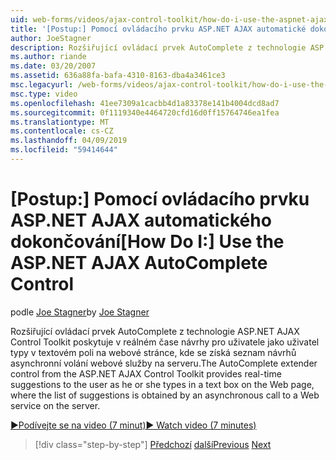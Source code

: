 ```yaml
---
uid: web-forms/videos/ajax-control-toolkit/how-do-i-use-the-aspnet-ajax-autocomplete-control
title: '[Postup:] Pomocí ovládacího prvku ASP.NET AJAX automatické dokončování | Dokumentace Microsoftu'
author: JoeStagner
description: Rozšiřující ovládací prvek AutoComplete z technologie ASP.NET AJAX Control Toolkit poskytuje v reálném čase návrhy pro uživatele jako uživatel typy v textovém poli na jsme...
ms.author: riande
ms.date: 03/20/2007
ms.assetid: 636a88fa-bafa-4310-8163-dba4a3461ce3
msc.legacyurl: /web-forms/videos/ajax-control-toolkit/how-do-i-use-the-aspnet-ajax-autocomplete-control
msc.type: video
ms.openlocfilehash: 41ee7309a1cacbb4d1a83378e141b4004dcd8ad7
ms.sourcegitcommit: 0f1119340e4464720cfd16d0ff15764746ea1fea
ms.translationtype: MT
ms.contentlocale: cs-CZ
ms.lasthandoff: 04/09/2019
ms.locfileid: "59414644"
---
```

# <a name="how-do-i-use-the-aspnet-ajax-autocomplete-control"></a><span data-ttu-id="895bf-103">[Postup:] Pomocí ovládacího prvku ASP.NET AJAX automatického dokončování</span><span class="sxs-lookup"><span data-stu-id="895bf-103">[How Do I:] Use the ASP.NET AJAX AutoComplete Control</span></span>

<span data-ttu-id="895bf-104">podle [Joe Stagner](https://github.com/JoeStagner)</span><span class="sxs-lookup"><span data-stu-id="895bf-104">by [Joe Stagner](https://github.com/JoeStagner)</span></span>

<span data-ttu-id="895bf-105">Rozšiřující ovládací prvek AutoComplete z technologie ASP.NET AJAX Control Toolkit poskytuje v reálném čase návrhy pro uživatele jako uživatel typy v textovém poli na webové stránce, kde se získá seznam návrhů asynchronní volání webové služby na serveru.</span><span class="sxs-lookup"><span data-stu-id="895bf-105">The AutoComplete extender control from the ASP.NET AJAX Control Toolkit provides real-time suggestions to the user as he or she types in a text box on the Web page, where the list of suggestions is obtained by an asynchronous call to a Web service on the server.</span></span>

[<span data-ttu-id="895bf-106">&#9654;Podívejte se na video (7 minut)</span><span class="sxs-lookup"><span data-stu-id="895bf-106">&#9654; Watch video (7 minutes)</span></span>](https://channel9.msdn.com/Blogs/ASP-NET-Site-Videos/how-do-i-use-the-aspnet-ajax-autocomplete-control)

> [!div class="step-by-step"]
> <span data-ttu-id="895bf-107">[Předchozí](how-do-i-use-the-aspnet-ajax-slider-control.md)
> [další](how-do-i-configure-the-aspnet-ajax-calendar-control.md)</span><span class="sxs-lookup"><span data-stu-id="895bf-107">[Previous](how-do-i-use-the-aspnet-ajax-slider-control.md)
[Next](how-do-i-configure-the-aspnet-ajax-calendar-control.md)</span></span>
